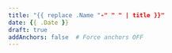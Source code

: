 ```yaml
---
title: "{{ replace .Name "-" " " | title }}"
date: {{ .Date }}
draft: true
addAnchors: false  # Force anchors OFF
---
```


